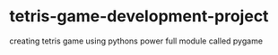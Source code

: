 # tetris-game-development-project
creating tetris game using pythons power full module called pygame
